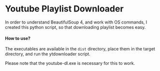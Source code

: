 # Youtube Playlist Downloader
In order to understand BeautifulSoup 4, and work with OS commands, I created this python script, so that downloading playlist becomes easy.

#### How to use?
The executables are available in the `dist` directory, place them in the target directory, and run the ytdownloader script.

Please note that the youtube-dl.exe is necessary for this to work.
